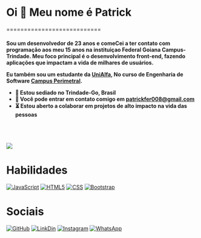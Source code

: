 <h1>Oi 👋 Meu nome é Patrick</h1>

===========================
<h4>Sou um desenvolvedor de 23 anos e comeCei a ter contato com programação aos meu 15 anos na instituiçao Federal Goiana Campus-Trindade. Meu foco principal é o desenvolvimento front-end, fazendo aplicações que impactam a vida de milhares de usuários.

Eu também sou um estudante da [UniAlfa](https://www.unialfa.com.br/), No curso de Engenharia de Software [Campus Perimetral](https://www.unialfa.com.br/graduacao/cursos/engenharia-de-software).

*  📍  Estou sediado no Trindade-Go, Brasil
* 📩 Você pode entrar em contato comigo em [patrickfer008@gmail.com](mailto:patrickfer008@gmail.com)
* ⏳  Estou aberto a colaborar em projetos de alto impacto na vida das pessoas
</h4>
<br>
<br>
<p style='text-align:left'><a href="https://https://github.com/puple" target="_blank" rel="noreferrer"><img
src="https://img.shields.io/github/followers/puple?logo=github&style=for-the-badge&color=3382ed&labelColor=171717" /></a></p>


<h1>Habilidades</h1>

[![JavaScript](	https://img.shields.io/badge/JavaScript-323330?style=for-the-badge&logo=javascript&logoColor=F7DF1E)](https://developer.mozilla.org/en-US/docs/Web/JavaScript)
[![HTML5](https://img.shields.io/badge/CSS-239120?&style=for-the-badge&logo=css3&logoColor=whiteblack)](https://developer.mozilla.org/en-US/docs/Glossary/HTML5)
[![CSS](https://img.shields.io/badge/HTML5-E34F26?style=for-the-badge&logo=html5&logoColor=white)](https://developer.mozilla.org/en-US/docs/Glossary/CSS)
[![Bootstrap](https://img.shields.io/badge/Bootstrap-563D7C?style=for-the-badge&logo=bootstrap&logoColor=white)](https://getbootstrap.com/)
 
 
<h1>Sociais</h1>

[![GitHub]( https://img.shields.io/badge/GitHub-100000?style=for-the-badge&logo=github&logoColor=white)](https://github.com/puple)
[![LinkDin]( https://img.shields.io/badge/LinkedIn-0077B5?style=for-the-badge&logo=linkedin&logoColor=white)](https://www.linkedin.com/in/patrick-fernandes-b67661151/)
[![Instagram]( https://img.shields.io/badge/Instagram-E4405F?style=for-the-badge&logo=instagram&logoColor=white)](https://www.instagram.com/patrick_ventania/)
[![WhatsApp]( https://img.shields.io/badge/WhatsApp-25D366?style=for-the-badge&logo=whatsapp&logoColor=white)](https://wa.me/+5562992982532)
